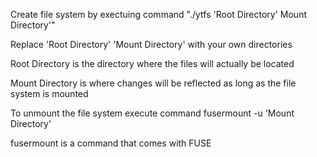 Create file system by exectuing command "./ytfs 'Root Directory' Mount Directory'"

Replace 'Root Directory' 'Mount Directory' with your own directories

Root Directory is the directory where the files will actually be located

Mount Directory is where changes will be reflected as long as the file system is mounted

To unmount the file system execute command fusermount -u 'Mount Directory'

fusermount is a command that comes with FUSE